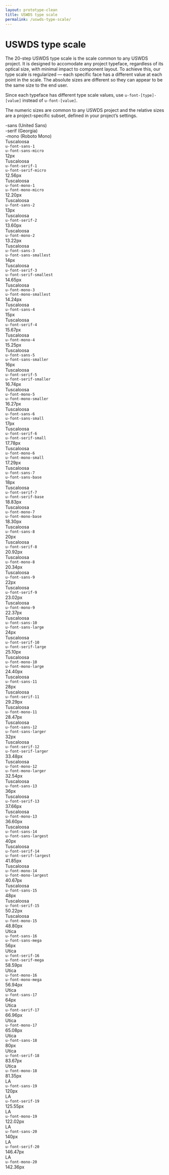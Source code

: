 ```yaml
---
layout: prototype-clean
title: USWDS type scale
permalink: /uswds-type-scale/
---
```


<div class="clearfix g-container-tablet-plus padding-top-6 line-height-smallest">
  <h1 class="font-weight-300 margin-bottom-4 margin-top-0">USWDS type scale</h1>
  <p class="line-height-base font-weight-300 margin-bottom-2">The 20-step USWDS type scale is the scale common to any USWDS project. It is designed to accomodate any project typeface, regardless of its optical size, with minimal impact to component layout. To achieve this, our type scale is regularized — each specific face has a different value at each point in the scale. The absolute sizes are different so they can appear to be the same size to the end user.</p>
  <p class="line-height-base font-weight-300 margin-bottom-2">Since each typeface has different type scale values, use <code class="txt-code">u-font-[type]-[value]</code> instead of <code class="txt-code">u-font-[value]</code>.</p>
  <p class="line-height-base font-weight-300 margin-bottom-6">The numeric sizes are common to any USWDS project and the relative sizes are a project-specific subset, defined in your project’s settings.</p>
  <div class="g-row g-gap align-items-center margin-bottom-2 padding-bottom-1 border-bottom-2px">
    <div class="g-col-4 font-weight-700 font-sans-1">-sans (United Sans)</div>
    <div class="g-col-4 font-weight-700 font-sans-1">-serif (Georgia)</div>
    <div class="g-col-4 font-weight-700 font-sans-1">-mono (Roboto Mono)</div>
  </div>
  <div class="g-row g-gap align-items-center font-weight-400 padding-bottom-2 margin-bottom-2 border-bottom border-color-20">
    <div class="g-col-4 display-flex flex-direction-column justify-content-flex-end">
      <div class="font-sans-1 color-black-90">Tuscaloosa</div>
      <div class="font-mono-1 padding-top-2"><code class="txt-code font-mono-2">u-font-sans-1</code></div>
      <div class="font-mono-1 padding-top-2"><code class="txt-code font-mono-2 border background-color-0 color-black-90">u-font-sans-micro</code></div>
      <div class="padding-top-1p5 font-mono-1 font-weight-700">12px</div>
    </div>
    <div class="g-col-4 display-flex flex-direction-column justify-content-flex-end">
      <div class="font-serif-1 color-black-90">Tuscaloosa</div>
      <div class="font-mono-1 padding-top-2"><code class="txt-code font-mono-2">u-font-serif-1</code></div>
      <div class="font-mono-1 padding-top-2"><code class="txt-code font-mono-2 border background-color-0 color-black-90">u-font-serif-micro</code></div>
      <div class="padding-top-1p5 font-mono-1 font-weight-300">12.56px</div>
    </div>
    <div class="g-col-4 display-flex flex-direction-column justify-content-flex-end">
      <div class="font-mono-1 color-black-90">Tuscaloosa</div>
      <div class="font-mono-1 padding-top-2"><code class="txt-code font-mono-2">u-font-mono-1</code></div>
      <div class="font-mono-1 padding-top-2"><code class="txt-code font-mono-2 border background-color-0 color-black-90">u-font-mono-micro</code></div>
      <div class="padding-top-1p5 font-mono-1 font-weight-300">12.20px</div>
    </div>
  </div>

  <div class="g-row g-gap align-items-center font-weight-400 padding-bottom-2 margin-bottom-2 border-bottom border-color-20">
    <div class="g-col-4 display-flex flex-direction-column justify-content-flex-end">
      <div class="font-sans-2">Tuscaloosa</div>
      <div class="font-mono-1 padding-top-2"><code class="txt-code font-mono-2">u-font-sans-2</code></div>
      <div class="padding-top-1p5 font-mono-1 font-weight-700">13px</div>
    </div>
    <div class="g-col-4 display-flex flex-direction-column justify-content-flex-end">
      <div class="font-serif-2">Tuscaloosa</div>
      <div class="font-mono-1 padding-top-2"><code class="txt-code font-mono-2">u-font-serif-2</code></div>
      <div class="padding-top-1p5 font-mono-1 font-weight-300">13.60px</div>
    </div>
    <div class="g-col-4 display-flex flex-direction-column justify-content-flex-end">
      <div class="font-mono-2">Tuscaloosa</div>
      <div class="font-mono-1 padding-top-2"><code class="txt-code font-mono-2">u-font-mono-2</code></div>
      <div class="padding-top-1p5 font-mono-1 font-weight-300">13.22px</div>
    </div>
  </div>

  <div class="g-row g-gap align-items-center font-weight-400 padding-bottom-2 margin-bottom-2 border-bottom border-color-20">
    <div class="g-col-4 display-flex flex-direction-column justify-content-flex-end">
      <div class="font-sans-3 color-black-90">Tuscaloosa</div>
      <div class="font-mono-1 padding-top-2"><code class="txt-code font-mono-2">u-font-sans-3</code></div>
      <div class="font-mono-1 padding-top-2"><code class="txt-code font-mono-2 border background-color-0 color-black-90">u-font-sans-smallest</code></div>
      <div class="padding-top-1p5 font-mono-1 font-weight-700">14px</div>
    </div>
    <div class="g-col-4 display-flex flex-direction-column justify-content-flex-end">
      <div class="font-serif-3 color-black-90">Tuscaloosa</div>
      <div class="font-mono-1 padding-top-2"><code class="txt-code font-mono-2">u-font-serif-3</code></div>
      <div class="font-mono-1 padding-top-2"><code class="txt-code font-mono-2 border background-color-0 color-black-90">u-font-serif-smallest</code></div>
      <div class="padding-top-1p5 font-mono-1 font-weight-300">14.65px</div>
    </div>
    <div class="g-col-4 display-flex flex-direction-column justify-content-flex-end">
      <div class="font-mono-3 color-black-90">Tuscaloosa</div>
      <div class="font-mono-1 padding-top-2"><code class="txt-code font-mono-2">u-font-mono-3</code></div>
      <div class="font-mono-1 padding-top-2"><code class="txt-code font-mono-2 border background-color-0 color-black-90">u-font-mono-smallest</code></div>
      <div class="padding-top-1p5 font-mono-1 font-weight-300">14.24px</div>
    </div>
  </div>

  <div class="g-row g-gap align-items-center font-weight-400 padding-bottom-2 margin-bottom-2 border-bottom border-color-20">
    <div class="g-col-4 display-flex flex-direction-column justify-content-flex-end">
      <div class="font-sans-4">Tuscaloosa</div>
      <div class="font-mono-1 padding-top-2"><code class="txt-code font-mono-2">u-font-sans-4</code></div>
      <div class="padding-top-1p5 font-mono-1 font-weight-700">15px</div>
    </div>
    <div class="g-col-4 display-flex flex-direction-column justify-content-flex-end">
      <div class="font-serif-4">Tuscaloosa</div>
      <div class="font-mono-1 padding-top-2"><code class="txt-code font-mono-2">u-font-serif-4</code></div>
      <div class="padding-top-1p5 font-mono-1 font-weight-300">15.67px</div>
    </div>
    <div class="g-col-4 display-flex flex-direction-column justify-content-flex-end">
      <div class="font-mono-4">Tuscaloosa</div>
      <div class="font-mono-1 padding-top-2"><code class="txt-code font-mono-2">u-font-mono-4</code></div>
      <div class="padding-top-1p5 font-mono-1 font-weight-300">15.25px</div>
    </div>
  </div>

  <div class="g-row g-gap align-items-center font-weight-400 padding-bottom-2 margin-bottom-2 border-bottom border-color-20">
    <div class="g-col-4 display-flex flex-direction-column justify-content-flex-end">
      <div class="font-sans-5 color-black-90">Tuscaloosa</div>
      <div class="font-mono-1 padding-top-2"><code class="txt-code font-mono-2">u-font-sans-5</code></div>
      <div class="font-mono-1 padding-top-2"><code class="txt-code font-mono-2 border background-color-0 color-black-90">u-font-sans-smaller</code></div>
      <div class="padding-top-1p5 font-mono-1 font-weight-700">16px</div>
    </div>
    <div class="g-col-4 display-flex flex-direction-column justify-content-flex-end">
      <div class="font-serif-5 color-black-90">Tuscaloosa</div>
      <div class="font-mono-1 padding-top-2"><code class="txt-code font-mono-2">u-font-serif-5</code></div>
      <div class="font-mono-1 padding-top-2"><code class="txt-code font-mono-2 border background-color-0 color-black-90">u-font-serif-smaller</code></div>
      <div class="padding-top-1p5 font-mono-1 font-weight-300">16.74px</div>
    </div>
    <div class="g-col-4 display-flex flex-direction-column justify-content-flex-end">
      <div class="font-mono-5 color-black-90">Tuscaloosa</div>
      <div class="font-mono-1 padding-top-2"><code class="txt-code font-mono-2">u-font-mono-5</code></div>
      <div class="font-mono-1 padding-top-2"><code class="txt-code font-mono-2 border background-color-0 color-black-90">u-font-mono-smaller</code></div>
      <div class="padding-top-1p5 font-mono-1 font-weight-300">16.27px</div>
    </div>
  </div>

  <div class="g-row g-gap align-items-center font-weight-400 padding-bottom-2 margin-bottom-2 border-bottom border-color-20">
    <div class="g-col-4 display-flex flex-direction-column justify-content-flex-end">
      <div class="font-sans-6 color-black-90">Tuscaloosa</div>
      <div class="font-mono-1 padding-top-2"><code class="txt-code font-mono-2">u-font-sans-6</code></div>
      <div class="font-mono-1 padding-top-2"><code class="txt-code font-mono-2 border background-color-0 color-black-90">u-font-sans-small</code></div>
      <div class="padding-top-1p5 font-mono-1 font-weight-700">17px</div>
    </div>
    <div class="g-col-4 display-flex flex-direction-column justify-content-flex-end">
      <div class="font-serif-6 color-black-90">Tuscaloosa</div>
      <div class="font-mono-1 padding-top-2"><code class="txt-code font-mono-2">u-font-serif-6</code></div>
      <div class="font-mono-1 padding-top-2"><code class="txt-code font-mono-2 border background-color-0 color-black-90">u-font-serif-small</code></div>
      <div class="padding-top-1p5 font-mono-1 font-weight-300">17.78px</div>
    </div>
    <div class="g-col-4 display-flex flex-direction-column justify-content-flex-end">
      <div class="font-mono-6 color-black-90">Tuscaloosa</div>
      <div class="font-mono-1 padding-top-2"><code class="txt-code font-mono-2">u-font-mono-6</code></div>
      <div class="font-mono-1 padding-top-2"><code class="txt-code font-mono-2 border background-color-0 color-black-90">u-font-mono-small</code></div>
      <div class="padding-top-1p5 font-mono-1 font-weight-300">17.29px</div>
    </div>
  </div>

  <div class="g-row g-gap align-items-center font-weight-400 padding-bottom-2 margin-bottom-2 border-bottom border-color-20">
    <div class="g-col-4 display-flex flex-direction-column justify-content-flex-end">
      <div class="font-sans-7 color-black-90">Tuscaloosa</div>
      <div class="font-mono-1 padding-top-2"><code class="txt-code font-mono-2">u-font-sans-7</code></div>
      <div class="font-mono-1 padding-top-2"><code class="txt-code font-mono-2 border background-color-0 color-black-90">u-font-sans-base</code></div>
      <div class="padding-top-1p5 font-mono-1 font-weight-700">18px</div>
    </div>
    <div class="g-col-4 display-flex flex-direction-column justify-content-flex-end">
      <div class="font-serif-7 color-black-90">Tuscaloosa</div>
      <div class="font-mono-1 padding-top-2"><code class="txt-code font-mono-2">u-font-serif-7</code></div>
      <div class="font-mono-1 padding-top-2"><code class="txt-code font-mono-2 border background-color-0 color-black-90">u-font-serif-base</code></div>
    <div class="padding-top-1p5 font-mono-1 font-weight-300">18.83px</div>
    </div>
    <div class="g-col-4 display-flex flex-direction-column justify-content-flex-end">
      <div class="font-mono-7 color-black-90">Tuscaloosa</div>
      <div class="font-mono-1 padding-top-2"><code class="txt-code font-mono-2">u-font-mono-7</code></div>
      <div class="font-mono-1 padding-top-2"><code class="txt-code font-mono-2 border background-color-0 color-black-90">u-font-mono-base</code></div>
      <div class="padding-top-1p5 font-mono-1 font-weight-300">18.30px</div>
    </div>
  </div>

  <div class="g-row g-gap align-items-center font-weight-400 padding-bottom-2 margin-bottom-2 border-bottom border-color-20">
    <div class="g-col-4 display-flex flex-direction-column justify-content-flex-end">
      <div class="font-sans-8">Tuscaloosa</div>
      <div class="font-mono-1 padding-top-2"><code class="txt-code font-mono-2">u-font-sans-8</code></div>
      <div class="padding-top-1p5 font-mono-1 font-weight-700">20px</div>
    </div>
    <div class="g-col-4 display-flex flex-direction-column justify-content-flex-end">
      <div class="font-serif-8">Tuscaloosa</div>
      <div class="font-mono-1 padding-top-2"><code class="txt-code font-mono-2">u-font-serif-8</code></div>
      <div class="padding-top-1p5 font-mono-1 font-weight-300">20.92px</div>
    </div>
    <div class="g-col-4 display-flex flex-direction-column justify-content-flex-end">
      <div class="font-mono-8">Tuscaloosa</div>
      <div class="font-mono-1 padding-top-2"><code class="txt-code font-mono-2">u-font-mono-8</code></div>
      <div class="padding-top-1p5 font-mono-1 font-weight-300">20.34px</div>
    </div>
  </div>

  <div class="g-row g-gap align-items-center font-weight-400 padding-bottom-2 margin-bottom-2 border-bottom border-color-20">
    <div class="g-col-4 display-flex flex-direction-column justify-content-flex-end">
      <div class="font-sans-9">Tuscaloosa</div>
      <div class="font-mono-1 padding-top-2"><code class="txt-code font-mono-2">u-font-sans-9</code></div>
      <div class="padding-top-1p5 font-mono-1 font-weight-700">22px</div>
    </div>
    <div class="g-col-4 display-flex flex-direction-column justify-content-flex-end">
      <div class="font-serif-9">Tuscaloosa</div>
      <div class="font-mono-1 padding-top-2"><code class="txt-code font-mono-2">u-font-serif-9</code></div>
      <div class="padding-top-1p5 font-mono-1 font-weight-300">23.02px</div>
    </div>
    <div class="g-col-4 display-flex flex-direction-column justify-content-flex-end">
      <div class="font-mono-9">Tuscaloosa</div>
      <div class="font-mono-1 padding-top-2"><code class="txt-code font-mono-2">u-font-mono-9</code></div>
      <div class="padding-top-1p5 font-mono-1 font-weight-300">22.37px</div>
    </div>
  </div>

  <div class="g-row g-gap align-items-center font-weight-400 padding-bottom-2 margin-bottom-2 border-bottom border-color-20">
    <div class="g-col-4 display-flex flex-direction-column justify-content-flex-end">
      <div class="font-sans-10 color-black-90">Tuscaloosa</div>
      <div class="font-mono-1 padding-top-2"><code class="txt-code font-mono-2">u-font-sans-10</code></div>
      <div class="font-mono-1 padding-top-2"><code class="txt-code font-mono-2 border background-color-0 color-black-90">u-font-sans-large</code></div>
    <div class="padding-top-1p5 font-mono-1 font-weight-700">24px</div>
    </div>
    <div class="g-col-4 display-flex flex-direction-column justify-content-flex-end">
      <div class="font-serif-10 color-black-90">Tuscaloosa</div>
      <div class="font-mono-1 padding-top-2"><code class="txt-code font-mono-2">u-font-serif-10</code></div>
      <div class="font-mono-1 padding-top-2"><code class="txt-code font-mono-2 border background-color-0 color-black-90">u-font-serif-large</code></div>
      <div class="padding-top-1p5 font-mono-1 font-weight-300">25.10px</div>
    </div>
    <div class="g-col-4 display-flex flex-direction-column justify-content-flex-end">
      <div class="font-mono-10 color-black-90">Tuscaloosa</div>
      <div class="font-mono-1 padding-top-2"><code class="txt-code font-mono-2">u-font-mono-10</code></div>
      <div class="font-mono-1 padding-top-2"><code class="txt-code font-mono-2 border background-color-0 color-black-90">u-font-mono-large</code></div>
      <div class="padding-top-1p5 font-mono-1 font-weight-300">24.40px</div>
    </div>
  </div>

  <div class="g-row g-gap align-items-center font-weight-400 padding-bottom-2 margin-bottom-2 border-bottom border-color-20">
    <div class="g-col-4 display-flex flex-direction-column justify-content-flex-end">
      <div class="font-sans-11">Tuscaloosa</div>
      <div class="font-mono-1 padding-top-2"><code class="txt-code font-mono-2">u-font-sans-11</code></div>
      <div class="padding-top-1p5 font-mono-1 font-weight-700">28px</div>
    </div>
    <div class="g-col-4 display-flex flex-direction-column justify-content-flex-end">
      <div class="font-serif-11">Tuscaloosa</div>
      <div class="font-mono-1 padding-top-2"><code class="txt-code font-mono-2">u-font-serif-11</code></div>
      <div class="padding-top-1p5 font-mono-1 font-weight-300">29.29px</div>
    </div>
    <div class="g-col-4 display-flex flex-direction-column justify-content-flex-end">
      <div class="font-mono-11">Tuscaloosa</div>
      <div class="font-mono-1 padding-top-2"><code class="txt-code font-mono-2">u-font-mono-11</code></div>
      <div class="padding-top-1p5 font-mono-1 font-weight-300">28.47px</div>
    </div>
  </div>

  <div class="g-row g-gap align-items-center font-weight-400 padding-bottom-2 margin-bottom-2 border-bottom border-color-20">
    <div class="g-col-4 display-flex flex-direction-column justify-content-flex-end">
      <div class="font-sans-12 color-black-90">Tuscaloosa</div>
      <div class="font-mono-1 padding-top-2"><code class="txt-code font-mono-2">u-font-sans-12</code></div>
      <div class="font-mono-1 padding-top-2"><code class="txt-code font-mono-2 border background-color-0 color-black-90">u-font-sans-larger</code></div>
      <div class="padding-top-1p5 font-mono-1 font-weight-700">32px</div>
    </div>
    <div class="g-col-4 display-flex flex-direction-column justify-content-flex-end">
      <div class="font-serif-12 color-black-90">Tuscaloosa</div>
      <div class="font-mono-1 padding-top-2"><code class="txt-code font-mono-2">u-font-serif-12</code></div>
      <div class="font-mono-1 padding-top-2"><code class="txt-code font-mono-2 border background-color-0 color-black-90">u-font-serif-larger</code></div>
      <div class="padding-top-1p5 font-mono-1 font-weight-300">33.48px</div>
    </div>
    <div class="g-col-4 display-flex flex-direction-column justify-content-flex-end">
      <div class="font-mono-12 color-black-90">Tuscaloosa</div>
      <div class="font-mono-1 padding-top-2"><code class="txt-code font-mono-2">u-font-mono-12</code></div>
      <div class="font-mono-1 padding-top-2"><code class="txt-code font-mono-2 border background-color-0 color-black-90">u-font-mono-larger</code></div>
      <div class="padding-top-1p5 font-mono-1 font-weight-300">32.54px</div>
    </div>
  </div>

  <div class="g-row g-gap align-items-center font-weight-400 padding-bottom-2 margin-bottom-2 border-bottom border-color-20">
    <div class="g-col-4 display-flex flex-direction-column justify-content-flex-end">
      <div class="font-sans-13">Tuscaloosa</div>
      <div class="font-mono-1 padding-top-2"><code class="txt-code font-mono-2">u-font-sans-13</code></div>
      <div class="padding-top-1p5 font-mono-1 font-weight-700">36px</div>
    </div>
    <div class="g-col-4 display-flex flex-direction-column justify-content-flex-end">
      <div class="font-serif-13">Tuscaloosa</div>
      <div class="font-mono-1 padding-top-2"><code class="txt-code font-mono-2">u-font-serif-13</code></div>
      <div class="padding-top-1p5 font-mono-1 font-weight-300">37.66px</div>
    </div>
    <div class="g-col-4 display-flex flex-direction-column justify-content-flex-end">
      <div class="font-mono-13">Tuscaloosa</div>
      <div class="font-mono-1 padding-top-2"><code class="txt-code font-mono-2">u-font-mono-13</code></div>
      <div class="padding-top-1p5 font-mono-1 font-weight-300">36.60px</div>
    </div>
  </div>

  <div class="g-row g-gap align-items-center font-weight-400 padding-bottom-2 margin-bottom-2 border-bottom border-color-20">
    <div class="g-col-4 display-flex flex-direction-column justify-content-flex-end">
      <div class="font-sans-14 color-black-90">Tuscaloosa</div>
      <div class="font-mono-1 padding-top-2"><code class="txt-code font-mono-2">u-font-sans-14</code></div>
      <div class="font-mono-1 padding-top-2"><code class="txt-code font-mono-2 border background-color-0 color-black-90">u-font-sans-largest</code></div>
    <div class="padding-top-1p5 font-mono-1 font-weight-700">40px</div>
    </div>
    <div class="g-col-4 display-flex flex-direction-column justify-content-flex-end">
      <div class="font-serif-14 color-black-90">Tuscaloosa</div>
      <div class="font-mono-1 padding-top-2"><code class="txt-code font-mono-2">u-font-serif-14</code></div>
      <div class="font-mono-1 padding-top-2"><code class="txt-code font-mono-2 border background-color-0 color-black-90">u-font-serif-largest</code></div>
      <div class="padding-top-1p5 font-mono-1 font-weight-300">41.85px</div>
    </div>
    <div class="g-col-4 display-flex flex-direction-column justify-content-flex-end">
      <div class="font-mono-14 color-black-90">Tuscaloosa</div>
      <div class="font-mono-1 padding-top-2"><code class="txt-code font-mono-2">u-font-mono-14</code></div>
      <div class="font-mono-1 padding-top-2"><code class="txt-code font-mono-2 border background-color-0 color-black-90">u-font-mono-largest</code></div>
      <div class="padding-top-1p5 font-mono-1 font-weight-300">40.67px</div>
    </div>
  </div>

  <div class="g-row g-gap align-items-center font-weight-400 padding-bottom-2 margin-bottom-2 border-bottom border-color-20">
    <div class="g-col-4 display-flex flex-direction-column justify-content-flex-end">
      <div class="font-sans-15">Tuscaloosa</div>
      <div class="font-mono-1 padding-top-2"><code class="txt-code font-mono-2">u-font-sans-15</code></div>
      <div class="padding-top-1p5 font-mono-1 font-weight-700">48px</div>
    </div>
    <div class="g-col-4 display-flex flex-direction-column justify-content-flex-end">
      <div class="font-serif-15">Tuscaloosa</div>
      <div class="font-mono-1 padding-top-2"><code class="txt-code font-mono-2">u-font-serif-15</code></div>
      <div class="padding-top-1p5 font-mono-1 font-weight-300">50.22px</div>
    </div>
    <div class="g-col-4 display-flex flex-direction-column justify-content-flex-end">
      <div class="font-mono-15">Tuscaloosa</div>
      <div class="font-mono-1 padding-top-2"><code class="txt-code font-mono-2">u-font-mono-15</code></div>
      <div class="padding-top-1p5 font-mono-1 font-weight-300">48.80px</div>
    </div>
  </div>

  <div class="g-row g-gap align-items-center font-weight-400 padding-bottom-2 margin-bottom-2 border-bottom border-color-20">
    <div class="g-col-4 display-flex flex-direction-column justify-content-flex-end">
      <div class="font-sans-16">Utica</div>
      <div class="font-mono-1 padding-top-2"><code class="txt-code font-mono-2">u-font-sans-16</code></div>
      <div class="font-mono-1 padding-top-2"><code class="txt-code font-mono-2 border background-color-0">u-font-sans-mega</code></div>
      <div class="padding-top-1p5 font-mono-1 font-weight-700">56px</div>
    </div>
    <div class="g-col-4 display-flex flex-direction-column justify-content-flex-end">
      <div class="font-serif-16">Utica</div>
      <div class="font-mono-1 padding-top-2"><code class="txt-code font-mono-2">u-font-serif-16</code></div>
      <div class="font-mono-1 padding-top-2"><code class="txt-code font-mono-2 border background-color-0">u-font-serif-mega</code></div>
    <div class="padding-top-1p5 font-mono-1 font-weight-300">58.59px</div>
    </div>
    <div class="g-col-4 display-flex flex-direction-column justify-content-flex-end">
      <div class="font-mono-16">Utica</div>
      <div class="font-mono-1 padding-top-2"><code class="txt-code font-mono-2">u-font-mono-16</code></div>
      <div class="font-mono-1 padding-top-2"><code class="txt-code font-mono-2 border background-color-0">u-font-mono-mega</code></div>
    <div class="padding-top-1p5 font-mono-1 font-weight-300">56.94px</div>
    </div>
  </div>

  <div class="g-row g-gap align-items-center font-weight-400 padding-bottom-2 margin-bottom-2 border-bottom border-color-20">
    <div class="g-col-4 display-flex flex-direction-column justify-content-flex-end">
      <div class="font-sans-17">Utica</div>
      <div class="font-mono-1 padding-top-2"><code class="txt-code font-mono-2">u-font-sans-17</code></div>
      <div class="padding-top-1p5 font-mono-1 font-weight-700">64px</div>
    </div>
    <div class="g-col-4 display-flex flex-direction-column justify-content-flex-end">
      <div class="font-serif-17">Utica</div>
      <div class="font-mono-1 padding-top-2"><code class="txt-code font-mono-2">u-font-serif-17</code></div>
      <div class="padding-top-1p5 font-mono-1 font-weight-300">66.96px</div>
    </div>
    <div class="g-col-4 display-flex flex-direction-column justify-content-flex-end">
      <div class="font-mono-17">Utica</div>
      <div class="font-mono-1 padding-top-2"><code class="txt-code font-mono-2">u-font-mono-17</code></div>
      <div class="padding-top-1p5 font-mono-1 font-weight-300">65.08px</div>
    </div>
  </div>

  <div class="g-row g-gap align-items-center font-weight-400 padding-bottom-2 margin-bottom-2 border-bottom border-color-20">
    <div class="g-col-4 display-flex flex-direction-column justify-content-flex-end">
      <div class="font-sans-18">Utica</div>
      <div class="font-mono-1 padding-top-2"><code class="txt-code font-mono-2">u-font-sans-18</code></div>
      <div class="padding-top-1p5 font-mono-1 font-weight-700">80px</div>
    </div>
    <div class="g-col-4 display-flex flex-direction-column justify-content-flex-end">
      <div class="font-serif-18">Utica</div>
      <div class="font-mono-1 padding-top-2"><code class="txt-code font-mono-2">u-font-serif-18</code></div>
      <div class="padding-top-1p5 font-mono-1 font-weight-300">83.67px</div>
    </div>
    <div class="g-col-4 display-flex flex-direction-column justify-content-flex-end">
      <div class="font-mono-18">Utica</div>
      <div class="font-mono-1 padding-top-2"><code class="txt-code font-mono-2">u-font-mono-18</code></div>
      <div class="padding-top-1p5 font-mono-1 font-weight-300">81.35px</div>
    </div>
  </div>

  <div class="g-row g-gap font-weight-400 padding-bottom-2 margin-bottom-2 border-bottom border-color-20">
    <div class="g-col-4 display-flex flex-direction-column justify-content-flex-end">
      <div class="font-sans-19">LA</div>
      <div class="font-mono-1 padding-top-2"><code class="txt-code font-mono-2">u-font-sans-19</code></div>
      <div class="padding-top-1p5 font-mono-1 font-weight-700">120px</div>
    </div>
    <div class="g-col-4 display-flex flex-direction-column justify-content-flex-end">
      <div class="font-serif-19">LA</div>
      <div class="font-mono-1 padding-top-2"><code class="txt-code font-mono-2">u-font-serif-19</code></div>
      <div class="padding-top-1p5 font-mono-1 font-weight-300">125.55px</div>
    </div>
    <div class="g-col-4 display-flex flex-direction-column justify-content-flex-end">
      <div class="font-mono-19">LA</div>
      <div class="font-mono-1 padding-top-2"><code class="txt-code font-mono-2">u-font-mono-19</code></div>
      <div class="padding-top-1p5 font-mono-1 font-weight-300">122.02px</div>
    </div>
  </div>

  <div class="g-row g-gap font-weight-400 padding-bottom-2 margin-bottom-2 border-bottom border-color-20">
    <div class="g-col-4 display-flex flex-direction-column justify-content-flex-end">
      <div class="font-sans-20">LA</div>
      <div class="font-mono-1 padding-top-2"><code class="txt-code font-mono-2">u-font-sans-20</code></div>
      <div class="padding-top-1p5 font-mono-1 font-weight-700">140px</div>
    </div>
    <div class="g-col-4 display-flex flex-direction-column justify-content-flex-end">
      <div class="font-serif-20">LA</div>
      <div class="font-mono-1 padding-top-2"><code class="txt-code font-mono-2">u-font-serif-20</code></div>
      <div class="padding-top-1p5 font-mono-1 font-weight-300">146.47px</div>
    </div>
    <div class="g-col-4 display-flex flex-direction-column justify-content-flex-end">
      <div class="font-mono-20">LA</div>
      <div class="font-mono-1 padding-top-2"><code class="txt-code font-mono-2">u-font-mono-20</code></div>
      <div class="padding-top-1p5 font-mono-1 font-weight-300">142.36px</div>
    </div>
  </div>



</div>
